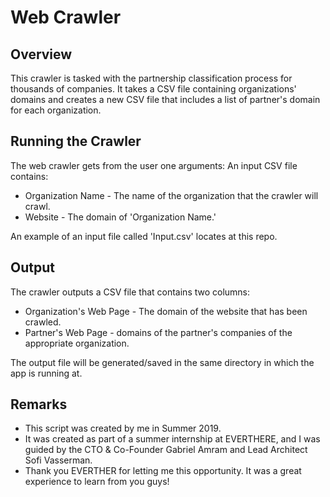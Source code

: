 # Web Crawler #
## Overview  ##
This crawler is tasked  with the partnership classification process for thousands of companies.
It takes a CSV file containing organizations' domains and creates a new CSV file that includes a list of partner's domain for each organization.
 
## Running the Crawler ##
 
The web crawler gets from the user one arguments:
An input CSV file contains:
* Organization Name - The name of the organization that the crawler will crawl.
* Website - The domain of 'Organization Name.'

An example of an input file called 'Input.csv' locates at this repo.
 

 
 
## Output ##

The crawler outputs a CSV file that contains two columns:
 
* Organization's Web Page - The domain of the website that has been crawled.
* Partner's Web Page - domains of the partner's companies of the appropriate organization.
 
The output file will be generated/saved in the same directory in which the app is running at.
 
## Remarks ##
 
* This script was created by me in Summer 2019.
* It was created as part of a summer internship at EVERTHERE, and I was guided by the CTO & Co-Founder Gabriel Amram and Lead Architect Sofi Vasserman.
* Thank you EVERTHER for letting me this opportunity. It was a great experience to learn from you guys!

